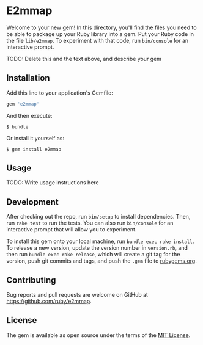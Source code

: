 # E2mmap

Welcome to your new gem! In this directory, you'll find the files you need to be able to package up your Ruby library into a gem. Put your Ruby code in the file `lib/e2mmap`. To experiment with that code, run `bin/console` for an interactive prompt.

TODO: Delete this and the text above, and describe your gem

## Installation

Add this line to your application's Gemfile:

```ruby
gem 'e2mmap'
```

And then execute:

    $ bundle

Or install it yourself as:

    $ gem install e2mmap

## Usage

TODO: Write usage instructions here

## Development

After checking out the repo, run `bin/setup` to install dependencies. Then, run `rake test` to run the tests. You can also run `bin/console` for an interactive prompt that will allow you to experiment.

To install this gem onto your local machine, run `bundle exec rake install`. To release a new version, update the version number in `version.rb`, and then run `bundle exec rake release`, which will create a git tag for the version, push git commits and tags, and push the `.gem` file to [rubygems.org](https://rubygems.org).

## Contributing

Bug reports and pull requests are welcome on GitHub at https://github.com/ruby/e2mmap.

## License

The gem is available as open source under the terms of the [MIT License](https://opensource.org/licenses/MIT).
